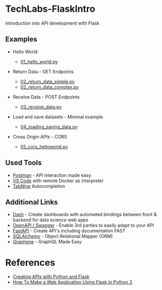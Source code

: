 # TechLabs-FlaskIntro
Introduction into API development with Flask

## Examples

- Hello World
    - [01_hello_world.py](projects/01_hello_world/01_hello_world.py)

- Return Data - GET Endpoints
    - [02_return_data_simple.py](projects/02_return_data/02_return_data_simple.py)
    - [02_return_data_complex.py](projects/02_return_data/02_return_data_complex.py)

- Receive Data - POST Endpoints
    - [03_receive_data.py](projects/03_receive_data/03_receive_data.py)

- Load and save datasets - Minimal example
    - [04_loading_saving_data.py](projects/04_loading_saving_data/04_loading_saving_data.py)

- Cross Origin APIs - CORS
    - [05_cors_helloworld.py](projects/05_cors/05_cors_helloworld.py) 

## Used Tools
- [Postman](https://www.postman.com/downloads/) - API interaction made easy
- [VS Code](https://code.visualstudio.com/) with remote Docker as interpreter
- [TabNine](https://www.tabnine.com/) Autocompletion

## Additional Links
- [Dash](https://github.com/plotly/dash) - Create dashboards with automated bindings between front & backend for data science web apps
- [OpenAPI / Swagger](https://swagger.io/tools/swagger-ui/) - Enable 3rd parties to easily adapt to your API
- [FastAPI](https://fastapi.tiangolo.com/) - Create API's including documentation FAST
- [SQLAlchemy](https://www.sqlalchemy.org/) - Object Relational Mapper (ORM)
- [Graphene](https://graphene-python.org/) - GraphQL Made Easy

# References
- [Creating APIs with Python and Flask](https://programminghistorian.org/en/lessons/creating-apis-with-python-and-flask)
- [How To Make a Web Application Using Flask in Python 3](https://www.digitalocean.com/community/tutorials/how-to-make-a-web-application-using-flask-in-python-3)

